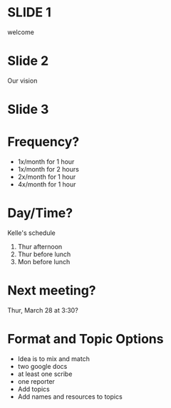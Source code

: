 # SLIDE 1
welcome

# Slide 2

Our vision

# Slide 3

# Frequency?
- 1x/month for 1 hour
- 1x/month for 2 hours
- 2x/month for 1 hour
- 4x/month for 1 hour

# Day/Time?
Kelle's schedule
1) Thur afternoon
2) Thur before lunch
3) Mon before lunch

# Next meeting?
Thur, March 28 at 3:30?

# Format and Topic Options
- Idea is to mix and match
- two google docs
- at least one scribe
- one reporter
- Add topics
- Add names and resources to topics
